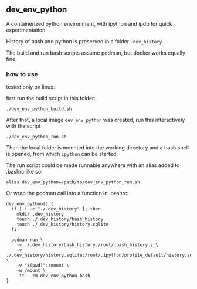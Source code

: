 ## dev_env_python

A containerized python environment, with ipython and ipdb for quick experimentation.

History of bash and python is preserved in a folder `.dev_history`.

The build and run bash scripts assume podman, but docker works equally fine.

### how to use

tested only on linux.

first run the build script in this folder:
```
./dev_env_python_build.sh
```

After that, a local image `dev_env_python` was created, run this interactively with the script
```
./dev_env_python_run.sh
```

Then the local folder is mounted into the working directory and a bash shell is opened, from which `ipython` can be started.

The run script could be made runnable anywhere with an alias added to .bashrc like so:
```
alias dev_env_python=/path/to/dev_env_python_run.sh
```

Or wrap the podman call into a function in .bashrc:
```
dev_env_python() {
  if [ ! -e "./.dev_history" ]; then
    mkdir .dev_history
    touch ./.dev_history/bash_history
    touch ./.dev_history/history.sqlite
  fi

  podman run \
    -v ./.dev_history/bash_history:/root/.bash_history:z \
    -v ./.dev_history/history.sqlite:/root/.ipython/profile_default/history.sqlite:z \
    -v "$(pwd)":/mount \
    -w /mount \
    -it --rm dev_env_python bash
}
```
